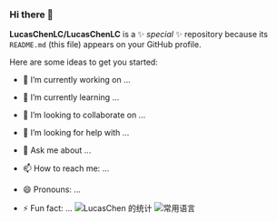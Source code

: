 ### Hi there 👋

**LucasChenLC/LucasChenLC** is a ✨ _special_ ✨ repository because its `README.md` (this file) appears on your GitHub profile.

Here are some ideas to get you started:

- 🔭 I’m currently working on ...
- 🌱 I’m currently learning ...
- 👯 I’m looking to collaborate on ...
- 🤔 I’m looking for help with ...
- 💬 Ask me about ...
- 📫 How to reach me: ...
- 😄 Pronouns: ...
- ⚡ Fun fact: ...
![LucasChen 的统计](https://github-readme-stats.vercel.app/api?username=LucasChenLC&count_private=true&show_icons=true) 
  ![常用语言](https://github-readme-stats.vercel.app/api/top-langs/?username=LucasChenLC&layout=compact) 
  
   <!--
